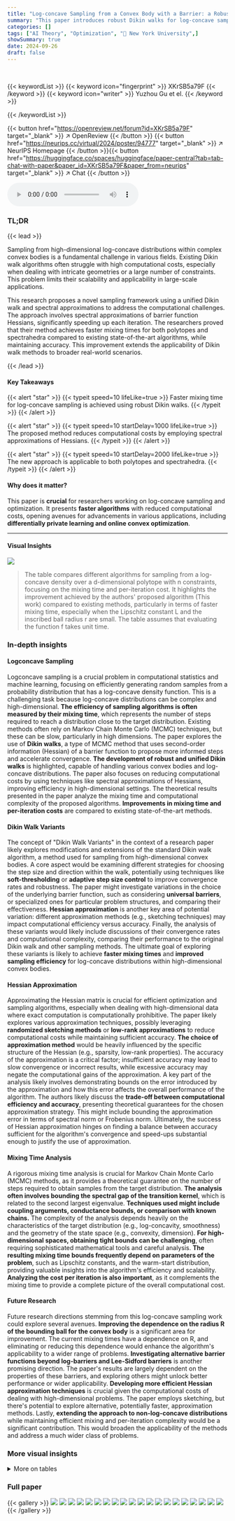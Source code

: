 ```yaml
---
title: "Log-concave Sampling from a Convex Body with a Barrier: a Robust and Unified Dikin Walk"
summary: "This paper introduces robust Dikin walks for log-concave sampling, achieving faster mixing times and lower iteration costs than existing methods, particularly for high-dimensional settings."
categories: []
tags: ["AI Theory", "Optimization", "🏢 New York University",]
showSummary: true
date: 2024-09-26
draft: false
---
```


<br>

{{< keywordList >}}
{{< keyword icon="fingerprint" >}} XKrSB5a79F {{< /keyword >}}
{{< keyword icon="writer" >}} Yuzhou Gu et el. {{< /keyword >}}
 
{{< /keywordList >}}

{{< button href="https://openreview.net/forum?id=XKrSB5a79F" target="_blank" >}}
↗ OpenReview
{{< /button >}}
{{< button href="https://neurips.cc/virtual/2024/poster/94777" target="_blank" >}}
↗ NeurIPS Homepage
{{< /button >}}{{< button href="https://huggingface.co/spaces/huggingface/paper-central?tab=tab-chat-with-paper&paper_id=XKrSB5a79F&paper_from=neurips" target="_blank" >}}
↗ Chat
{{< /button >}}



<audio controls>
    <source src="https://ai-paper-reviewer.com/XKrSB5a79F/podcast.wav" type="audio/wav">
    Your browser does not support the audio element.
</audio>


### TL;DR


{{< lead >}}

Sampling from high-dimensional log-concave distributions within complex convex bodies is a fundamental challenge in various fields. Existing Dikin walk algorithms often struggle with high computational costs, especially when dealing with intricate geometries or a large number of constraints. This problem limits their scalability and applicability in large-scale applications. 

This research proposes a novel sampling framework using a unified Dikin walk and spectral approximations to address the computational challenges. The approach involves spectral approximations of barrier function Hessians, significantly speeding up each iteration. The researchers proved that their method achieves faster mixing times for both polytopes and spectrahedra compared to existing state-of-the-art algorithms, while maintaining accuracy.  This improvement extends the applicability of Dikin walk methods to broader real-world scenarios.

{{< /lead >}}


#### Key Takeaways

{{< alert "star" >}}
{{< typeit speed=10 lifeLike=true >}} Faster mixing time for log-concave sampling is achieved using robust Dikin walks. {{< /typeit >}}
{{< /alert >}}

{{< alert "star" >}}
{{< typeit speed=10 startDelay=1000 lifeLike=true >}} The proposed method reduces computational costs by employing spectral approximations of Hessians. {{< /typeit >}}
{{< /alert >}}

{{< alert "star" >}}
{{< typeit speed=10 startDelay=2000 lifeLike=true >}} The new approach is applicable to both polytopes and spectrahedra. {{< /typeit >}}
{{< /alert >}}

#### Why does it matter?
This paper is **crucial** for researchers working on log-concave sampling and optimization. It presents **faster algorithms** with reduced computational costs, opening avenues for advancements in various applications, including **differentially private learning and online convex optimization**.

------
#### Visual Insights





![](https://ai-paper-reviewer.com/XKrSB5a79F/tables_3_1.jpg)

> The table compares different algorithms for sampling from a log-concave density over a d-dimensional polytope with n constraints, focusing on the mixing time and per-iteration cost.  It highlights the improvement achieved by the authors' proposed algorithm (This work) compared to existing methods, particularly in terms of faster mixing time, especially when the Lipschitz constant L and the inscribed ball radius r are small. The table assumes that evaluating the function f takes unit time.





### In-depth insights


#### Logconcave Sampling
Logconcave sampling is a crucial problem in computational statistics and machine learning, focusing on efficiently generating random samples from a probability distribution that has a log-concave density function.  This is a challenging task because log-concave distributions can be complex and high-dimensional. **The efficiency of sampling algorithms is often measured by their mixing time**, which represents the number of steps required to reach a distribution close to the target distribution.  Existing methods often rely on Markov Chain Monte Carlo (MCMC) techniques, but these can be slow, particularly in high dimensions.  The paper explores the use of **Dikin walks**, a type of MCMC method that uses second-order information (Hessian) of a barrier function to propose more informed steps and accelerate convergence. **The development of robust and unified Dikin walks** is highlighted, capable of handling various convex bodies and log-concave distributions. The paper also focuses on reducing computational costs by using techniques like spectral approximations of Hessians, improving efficiency in high-dimensional settings. The theoretical results presented in the paper analyze the mixing time and computational complexity of the proposed algorithms. **Improvements in mixing time and per-iteration costs** are compared to existing state-of-the-art methods.

#### Dikin Walk Variants
The concept of "Dikin Walk Variants" in the context of a research paper likely explores modifications and extensions of the standard Dikin walk algorithm, a method used for sampling from high-dimensional convex bodies.  A core aspect would be examining different strategies for choosing the step size and direction within the walk, potentially using techniques like **soft-thresholding** or **adaptive step size control** to improve convergence rates and robustness.  The paper might investigate variations in the choice of the underlying barrier function, such as considering **universal barriers**, or specialized ones for particular problem structures, and comparing their effectiveness.  **Hessian approximation** is another key area of potential variation: different approximation methods (e.g., sketching techniques) may impact computational efficiency versus accuracy. Finally, the analysis of these variants would likely include discussions of their convergence rates and computational complexity, comparing their performance to the original Dikin walk and other sampling methods. The ultimate goal of exploring these variants is likely to achieve **faster mixing times** and **improved sampling efficiency** for log-concave distributions within high-dimensional convex bodies.

#### Hessian Approximation
Approximating the Hessian matrix is crucial for efficient optimization and sampling algorithms, especially when dealing with high-dimensional data where exact computation is computationally prohibitive.  The paper likely explores various approximation techniques, possibly leveraging **randomized sketching methods** or **low-rank approximations** to reduce computational costs while maintaining sufficient accuracy.  **The choice of approximation method** would be heavily influenced by the specific structure of the Hessian (e.g., sparsity, low-rank properties).  The accuracy of the approximation is a critical factor; insufficient accuracy may lead to slow convergence or incorrect results, while excessive accuracy may negate the computational gains of the approximation.  A key part of the analysis likely involves demonstrating bounds on the error introduced by the approximation and how this error affects the overall performance of the algorithm.  The authors likely discuss the **trade-off between computational efficiency and accuracy**, presenting theoretical guarantees for the chosen approximation strategy.  This might include bounding the approximation error in terms of spectral norm or Frobenius norm.  Ultimately, the success of Hessian approximation hinges on finding a balance between accuracy sufficient for the algorithm's convergence and speed-ups substantial enough to justify the use of approximation.

#### Mixing Time Analysis
A rigorous mixing time analysis is crucial for Markov Chain Monte Carlo (MCMC) methods, as it provides a theoretical guarantee on the number of steps required to obtain samples from the target distribution.  **The analysis often involves bounding the spectral gap of the transition kernel**, which is related to the second largest eigenvalue.  **Techniques used might include coupling arguments, conductance bounds, or comparison with known chains.**  The complexity of the analysis depends heavily on the characteristics of the target distribution (e.g., log-concavity, smoothness) and the geometry of the state space (e.g., convexity, dimension).  **For high-dimensional spaces, obtaining tight bounds can be challenging**, often requiring sophisticated mathematical tools and careful analysis.  **The resulting mixing time bounds frequently depend on parameters of the problem**, such as Lipschitz constants, and the warm-start distribution, providing valuable insights into the algorithm's efficiency and scalability.  **Analyzing the cost per iteration is also important**, as it complements the mixing time to provide a complete picture of the overall computational cost.

#### Future Research
Future research directions stemming from this log-concave sampling work could explore several avenues. **Improving the dependence on the radius R of the bounding ball for the convex body** is a significant area for improvement.  The current mixing times have a dependence on R, and eliminating or reducing this dependence would enhance the algorithm's applicability to a wider range of problems.  **Investigating alternative barrier functions beyond log-barriers and Lee-Sidford barriers** is another promising direction.  The paper's results are largely dependent on the properties of these barriers, and exploring others might unlock better performance or wider applicability.  **Developing more efficient Hessian approximation techniques** is crucial given the computational costs of dealing with high-dimensional problems.  The paper employs sketching, but there's potential to explore alternative, potentially faster, approximation methods.  Lastly, **extending the approach to non-log-concave distributions** while maintaining efficient mixing and per-iteration complexity would be a significant contribution.  This would broaden the applicability of the methods and address a much wider class of problems.


### More visual insights




<details>
<summary>More on tables
</summary>


![](https://ai-paper-reviewer.com/XKrSB5a79F/tables_4_1.jpg)
> This table compares different algorithms for sampling from a log-concave density over a d-dimensional polytope with n constraints.  The algorithms are compared based on their mixing time and per-iteration cost.  The table highlights that the proposed algorithm in this paper achieves the fastest mixing time among the Dikin walk algorithms, outperforming even the hit-and-run method under certain conditions.

![](https://ai-paper-reviewer.com/XKrSB5a79F/tables_35_1.jpg)
> This table compares different algorithms for sampling from log-concave distributions over polytopes. It shows the mixing time and per-iteration cost for each algorithm. The algorithms compared are Lovász and Vempala (2006), Narayanan and Rakhlin (2017), Mangoubi and Vishnoi (2023), Mangoubi and Vishnoi (2024), and the proposed algorithm in this paper. The table highlights that the proposed algorithm achieves the fastest mixing time among all Dikin walk algorithms, and outperforms hit-and-run in certain scenarios.

</details>




### Full paper

{{< gallery >}}
<img src="https://ai-paper-reviewer.com/XKrSB5a79F/1.png" class="grid-w50 md:grid-w33 xl:grid-w25" />
<img src="https://ai-paper-reviewer.com/XKrSB5a79F/2.png" class="grid-w50 md:grid-w33 xl:grid-w25" />
<img src="https://ai-paper-reviewer.com/XKrSB5a79F/3.png" class="grid-w50 md:grid-w33 xl:grid-w25" />
<img src="https://ai-paper-reviewer.com/XKrSB5a79F/4.png" class="grid-w50 md:grid-w33 xl:grid-w25" />
<img src="https://ai-paper-reviewer.com/XKrSB5a79F/5.png" class="grid-w50 md:grid-w33 xl:grid-w25" />
<img src="https://ai-paper-reviewer.com/XKrSB5a79F/6.png" class="grid-w50 md:grid-w33 xl:grid-w25" />
<img src="https://ai-paper-reviewer.com/XKrSB5a79F/7.png" class="grid-w50 md:grid-w33 xl:grid-w25" />
<img src="https://ai-paper-reviewer.com/XKrSB5a79F/8.png" class="grid-w50 md:grid-w33 xl:grid-w25" />
<img src="https://ai-paper-reviewer.com/XKrSB5a79F/9.png" class="grid-w50 md:grid-w33 xl:grid-w25" />
<img src="https://ai-paper-reviewer.com/XKrSB5a79F/10.png" class="grid-w50 md:grid-w33 xl:grid-w25" />
<img src="https://ai-paper-reviewer.com/XKrSB5a79F/11.png" class="grid-w50 md:grid-w33 xl:grid-w25" />
<img src="https://ai-paper-reviewer.com/XKrSB5a79F/12.png" class="grid-w50 md:grid-w33 xl:grid-w25" />
<img src="https://ai-paper-reviewer.com/XKrSB5a79F/13.png" class="grid-w50 md:grid-w33 xl:grid-w25" />
<img src="https://ai-paper-reviewer.com/XKrSB5a79F/14.png" class="grid-w50 md:grid-w33 xl:grid-w25" />
<img src="https://ai-paper-reviewer.com/XKrSB5a79F/15.png" class="grid-w50 md:grid-w33 xl:grid-w25" />
<img src="https://ai-paper-reviewer.com/XKrSB5a79F/16.png" class="grid-w50 md:grid-w33 xl:grid-w25" />
<img src="https://ai-paper-reviewer.com/XKrSB5a79F/17.png" class="grid-w50 md:grid-w33 xl:grid-w25" />
<img src="https://ai-paper-reviewer.com/XKrSB5a79F/18.png" class="grid-w50 md:grid-w33 xl:grid-w25" />
<img src="https://ai-paper-reviewer.com/XKrSB5a79F/19.png" class="grid-w50 md:grid-w33 xl:grid-w25" />
<img src="https://ai-paper-reviewer.com/XKrSB5a79F/20.png" class="grid-w50 md:grid-w33 xl:grid-w25" />
{{< /gallery >}}